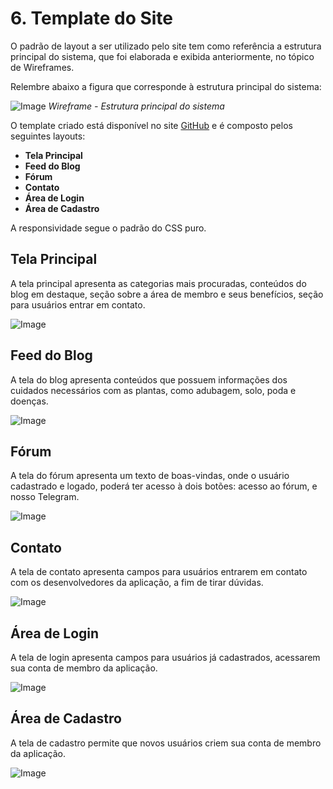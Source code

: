 # 6. Template do Site

O padrão de layout a ser utilizado pelo site tem como referência a estrutura principal do sistema, que foi elaborada e exibida anteriormente, no tópico de Wireframes.

Relembre abaixo a figura que corresponde à estrutura principal do sistema:

![Image](https://user-images.githubusercontent.com/107009327/232168090-30bf3f50-7d81-4e40-be9a-66a0c3891a51.png)
_Wireframe - Estrutura principal do sistema_


O template criado está disponível no site [GitHub](https://github.com/ICEI-PUC-Minas-PMV-ADS/pmv-ads-2023-1-e1-proj-web-t1-projeto-cultivo-de-plantas/tree/main/src/Home) e é composto pelos seguintes layouts:

- **Tela Principal**
- **Feed do Blog**
- **Fórum**
- **Contato**
- **Área de Login**
- **Área de Cadastro**

A responsividade segue o padrão do CSS puro.

## Tela Principal
A tela principal apresenta as categorias mais procuradas, conteúdos do blog em destaque, seção sobre a área de membro e seus benefícios, seção para usuários entrar em contato.

![Image](https://github.com/ICEI-PUC-Minas-PMV-ADS/pmv-ads-2023-1-e1-proj-web-t1-projeto-cultivo-de-plantas/assets/107009327/a0bc87a1-390b-4b74-995a-e1d12689bfa7)


## Feed do Blog
A tela do blog apresenta conteúdos que possuem informações dos cuidados necessários com as plantas, como adubagem, solo, poda e doenças.

![Image](https://github.com/ICEI-PUC-Minas-PMV-ADS/pmv-ads-2023-1-e1-proj-web-t1-projeto-cultivo-de-plantas/assets/107009327/3c7bcb92-56ca-44e8-aec9-c6637af9d21b)


## Fórum
A tela do fórum apresenta um texto de boas-vindas, onde o usuário cadastrado e logado, poderá ter acesso à dois botões: acesso ao fórum, e nosso Telegram.

![Image](https://github.com/ICEI-PUC-Minas-PMV-ADS/pmv-ads-2023-1-e1-proj-web-t1-projeto-cultivo-de-plantas/assets/107009327/06f068da-b365-4ac6-82ff-649cb6aa0524)


## Contato
A tela de contato apresenta campos para usuários entrarem em contato com os desenvolvedores da aplicação, a fim de tirar dúvidas.

![Image](https://github.com/ICEI-PUC-Minas-PMV-ADS/pmv-ads-2023-1-e1-proj-web-t1-projeto-cultivo-de-plantas/assets/107009327/adecfda4-6dad-42f6-bfa8-5d1c981a0faa)


## Área de Login
A tela de login apresenta campos para usuários já cadastrados, acessarem sua conta de membro da aplicação.

![Image](https://github.com/ICEI-PUC-Minas-PMV-ADS/pmv-ads-2023-1-e1-proj-web-t1-projeto-cultivo-de-plantas/assets/107009327/884661b2-f1e7-4f20-8f72-fcd50fb1532f)


## Área de Cadastro
A tela de cadastro permite que novos usuários criem sua conta de membro da aplicação.

![Image](https://github.com/ICEI-PUC-Minas-PMV-ADS/pmv-ads-2023-1-e1-proj-web-t1-projeto-cultivo-de-plantas/assets/107009327/9590a66d-dff3-42bf-8f36-e890b335f36f)


